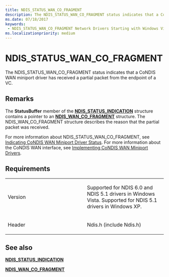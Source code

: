 ```yaml
---
title: NDIS_STATUS_WAN_CO_FRAGMENT
description: The NDIS_STATUS_WAN_CO_FRAGMENT status indicates that a CoNDIS WAN miniport driver has received a partial packet from the endpoint of a VC.
ms.date: 07/18/2017
keywords:
 - NDIS_STATUS_WAN_CO_FRAGMENT Network Drivers Starting with Windows Vista
ms.localizationpriority: medium
---
```


# NDIS\_STATUS\_WAN\_CO\_FRAGMENT


The NDIS\_STATUS\_WAN\_CO\_FRAGMENT status indicates that a CoNDIS WAN miniport driver has received a partial packet from the endpoint of a VC.

Remarks
-------

The **StatusBuffer** member of the [**NDIS\_STATUS\_INDICATION**](/windows-hardware/drivers/ddi/ndis/ns-ndis-_ndis_status_indication) structure contains a pointer to an [**NDIS\_WAN\_CO\_FRAGMENT**](/previous-versions/windows/hardware/network/ff559030(v=vs.85)) structure. The NDIS\_WAN\_CO\_FRAGMENT structure describes the reason that the partial packet was received.

For more information about NDIS\_STATUS\_WAN\_CO\_FRAGMENT, see [Indicating CoNDIS WAN Miniport Driver Status](./indicating-condis-wan-miniport-driver-status.md). For more information about the CoNDIS WAN interface, see [Implementing CoNDIS WAN Miniport Drivers](./implementing-condis-wan-miniport-drivers.md).

Requirements
------------

<table>
<colgroup>
<col width="50%" />
<col width="50%" />
</colgroup>
<tbody>
<tr class="odd">
<td><p>Version</p></td>
<td><p>Supported for NDIS 6.0 and NDIS 5.1 drivers in Windows Vista. Supported for NDIS 5.1 drivers in Windows XP.</p></td>
</tr>
<tr class="even">
<td><p>Header</p></td>
<td>Ndis.h (include Ndis.h)</td>
</tr>
</tbody>
</table>

## See also


[**NDIS\_STATUS\_INDICATION**](/windows-hardware/drivers/ddi/ndis/ns-ndis-_ndis_status_indication)

[**NDIS\_WAN\_CO\_FRAGMENT**](/previous-versions/windows/hardware/network/ff559030(v=vs.85))

 

